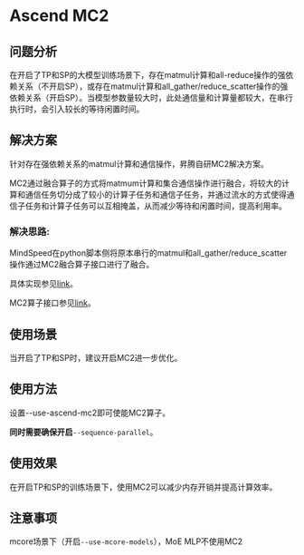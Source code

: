 # Ascend MC2

## 问题分析

在开启了TP和SP的大模型训练场景下，存在matmul计算和all-reduce操作的强依赖关系（不开启SP），或存在matmul计算和all_gather/reduce_scatter操作的强依赖关系（开启SP）。当模型参数量较大时，此处通信量和计算量都较大，在串行执行时，会引入较长的等待闲置时间。

## 解决方案

针对存在强依赖关系的matmul计算和通信操作，昇腾自研MC2解决方案。

MC2通过融合算子的方式将matmum计算和集合通信操作进行融合，将较大的计算和通信任务切分成了较小的计算子任务和通信子任务，并通过流水的方式使得通信子任务和计算子任务可以互相掩盖，从而减少等待和闲置时间，提高利用率。

### 解决思路:

MindSpeed在python脚本侧将原本串行的matmul和all_gather/reduce_scatter操作通过MC2融合算子接口进行了融合。

具体实现参见[link](../../mindspeed/core/tensor_parallel/ascend_turbo/mc2_linears_seq_parallel.py)。

MC2算子接口参见[link](https://www.hiascend.com/document/detail/zh/Pytorch/60RC1/apiref/apilist/ptaoplist_000449.html)。

## 使用场景

当开启了TP和SP时，建议开启MC2进一步优化。

## 使用方法

设置--use-ascend-mc2即可使能MC2算子。


**同时需要确保开启**`--sequence-parallel`。

## 使用效果

在开启TP和SP的训练场景下，使用MC2可以减少内存开销并提高计算效率。

## 注意事项

mcore场景下（开启`--use-mcore-models`），MoE MLP不使用MC2